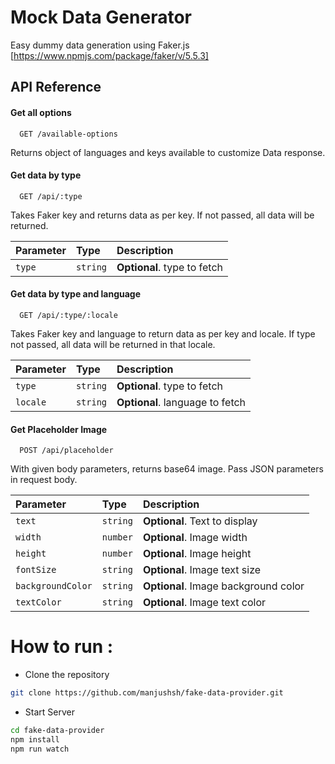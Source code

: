 # Mock Data Generator
Easy dummy data generation using Faker.js [https://www.npmjs.com/package/faker/v/5.5.3]

## API Reference

#### Get all options

```https
  GET /available-options
```
Returns object of languages and keys available to customize Data response.

#### Get data by type

```https
  GET /api/:type
```
Takes Faker key and returns data as per key. If not passed, all data will be returned.

| Parameter | Type     | Description                       |
| :-------- | :------- | :-------------------------------- |
| `type`    | `string` | **Optional**. type to fetch       |


#### Get data by type and language

```https
  GET /api/:type/:locale
```
Takes Faker key and language to return data as per key and locale. If type not passed, all data will be returned in that locale.

| Parameter | Type     | Description                       |
| :-------- | :------- | :-------------------------------- |
| `type`    | `string` | **Optional**. type to fetch       |
| `locale`  | `string` | **Optional**. language to fetch   | 


#### Get Placeholder Image

```https
  POST /api/placeholder
```
With given body parameters, returns base64 image. Pass JSON parameters in request body.

| Parameter | Type     | Description                       |
| :-------- | :------- | :-------------------------------- |
| `text`    | `string` | **Optional**. Text to display     |
| `width`   | `number` | **Optional**. Image width         | 
| `height`  | `number` | **Optional**. Image height        | 
| `fontSize`| `string` | **Optional**. Image text size     |
| `backgroundColor`  | `string` | **Optional**. Image background color        | 
| `textColor`  | `string` | **Optional**. Image text color        | 

# How to run :
- Clone the repository

```bash
git clone https://github.com/manjushsh/fake-data-provider.git
```

- Start Server

```bash
cd fake-data-provider
npm install
npm run watch
```
